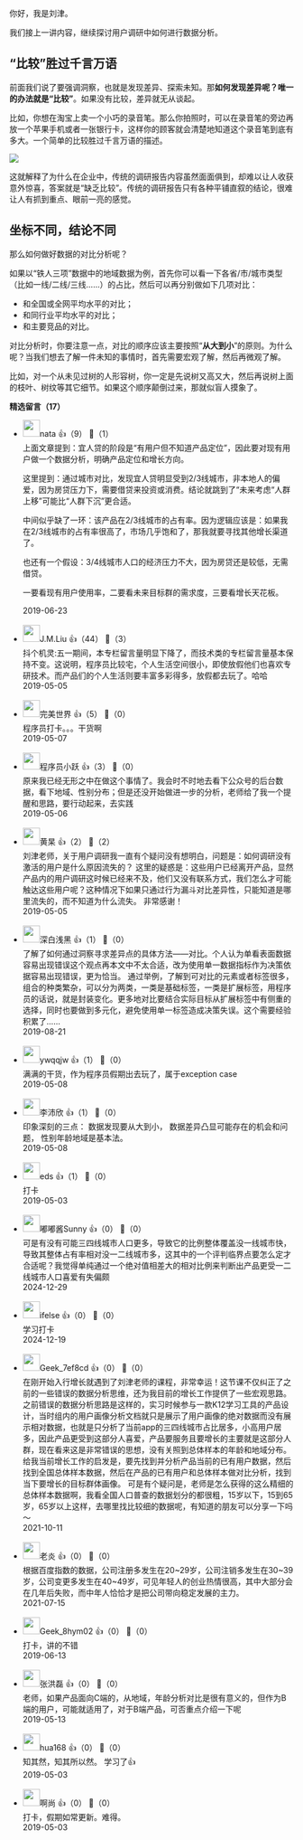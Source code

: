 你好，我是刘津。

我们接上一讲内容，继续探讨用户调研中如何进行数据分析。

## “比较”胜过千言万语

前面我们说了要强调洞察，也就是发现差异、探索未知。那**如何发现差异呢？唯一的办法就是“比较”**。如果没有比较，差异就无从谈起。

比如，你想在淘宝上卖一个小巧的录音笔。那么你拍照时，可以在录音笔的旁边再放一个苹果手机或者一张银行卡，这样你的顾客就会清楚地知道这个录音笔到底有多大。一个简单的比较胜过千言万语的描述。

![](https://static001.geekbang.org/resource/image/3a/89/3aea7e083b8c53cf8255144706622189.jpg?wh=1142%2A640)

这就解释了为什么在企业中，传统的调研报告内容虽然面面俱到，却难以让人收获意外惊喜，答案就是“缺乏比较”。传统的调研报告只有各种平铺直叙的结论，很难让人有抓到重点、眼前一亮的感觉。

## 坐标不同，结论不同

那么如何做好数据的对比分析呢？

如果以“铁人三项”数据中的地域数据为例，首先你可以看一下各省/市/城市类型（比如一线/二线/三线……）的占比，然后可以再分别做如下几项对比：

- 和全国或全网平均水平的对比；
- 和同行业平均水平的对比；
- 和主要竞品的对比。

对比分析时，你要注意一点，对比的顺序应该主要按照“**从大到小**”的原则。为什么呢？当我们想去了解一件未知的事情时，首先需要宏观了解，然后再微观了解。

比如，对一个从未见过树的人形容树，你一定是先说树又高又大，然后再说树上面的枝叶、树纹等其它细节。如果这个顺序颠倒过来，那就似盲人摸象了。
<div><strong>精选留言（17）</strong></div><ul>
<li><img src="https://static001.geekbang.org/account/avatar/00/0f/96/b7/945815ed.jpg" width="30px"><span>nata</span> 👍（9） 💬（1）<div>上面文章提到：宜人贷的阶段是“有用户但不知道产品定位”，因此要对现有用户做一个数据分析，明确产品定位和增长方向。

这里提到：通过城市对比，发现宜人贷明显受到2&#47;3线城市，非本地人的偏爱，因为房贷压力下，需要借贷来投资或消费。结论就跳到了“未来考虑“人群上移”可能比“人群下沉”更合适。

中间似乎缺了一环：该产品在2&#47;3线城市的占有率。因为逻辑应该是：如果我在2&#47;3线城市的占有率很高了，市场几乎饱和了，那我就要寻找其他增长渠道了。

也还有一个假设：3&#47;4线城市人口的经济压力不大，因为房贷还是较低，无需借贷。

一要看现有用户使用率，二要看未来目标群的需求度，三要看增长天花板。</div>2019-06-23</li><br/><li><img src="https://static001.geekbang.org/account/avatar/00/12/4f/a5/71358d7b.jpg" width="30px"><span>J.M.Liu</span> 👍（44） 💬（3）<div>抖个机灵:五一期间，本专栏留言量明显下降了，而技术类的专栏留言量基本保持不变。这说明，程序员比较宅，个人生活空间很小，即使放假他们也喜欢专研技术。而产品们的个人生活则要丰富多彩得多，放假都去玩了。哈哈</div>2019-05-05</li><br/><li><img src="https://static001.geekbang.org/account/avatar/00/12/8a/76/4abc8ac1.jpg" width="30px"><span>完美世界</span> 👍（5） 💬（0）<div>程序员打卡。。。干货啊</div>2019-05-07</li><br/><li><img src="https://static001.geekbang.org/account/avatar/00/0f/7e/bb/947c329a.jpg" width="30px"><span>程序员小跃</span> 👍（3） 💬（0）<div>原来我已经无形之中在做这个事情了。我会时不时地去看下公众号的后台数据，看下地域、性别分布；但是还没开始做进一步的分析，老师给了我一个提醒和思路，要行动起来，去实践</div>2019-05-06</li><br/><li><img src="https://static001.geekbang.org/account/avatar/00/12/44/6f/4e52cf17.jpg" width="30px"><span>黄杲</span> 👍（2） 💬（2）<div>刘津老师，关于用户调研我一直有个疑问没有想明白，问题是：如何调研没有激活的用户是什么原因流失的？
这里的疑惑是：这些用户已经离开产品，显然产品内的用户调研这时候已经来不及，他们又没有联系方式，我们怎么才可能触达这些用户呢？这种情况下如果只通过行为漏斗对比差异性，只能知道是哪里流失的，而不知道为什么流失。
非常感谢！</div>2019-05-05</li><br/><li><img src="https://static001.geekbang.org/account/avatar/00/11/26/53/60fe31fb.jpg" width="30px"><span>深白浅黑</span> 👍（1） 💬（0）<div>了解了如何通过洞察寻求差异点的具体方法——对比。个人认为单看表面数据容易出现错误这个观点再本文中不太合适，改为使用单一数据指标作为决策依据容易出现错误，更为恰当。
通过举例，了解到可对比的元素或者标签很多，组合的种类繁杂，可以分为两类，一类是基础标签，一类是扩展标签，用程序员的话说，就是封装变化。更多地对比要结合实际目标从扩展标签中有侧重的选择，同时也要做到多元化，避免使用单一标签造成决策失误。这个需要经验积累了……</div>2019-08-21</li><br/><li><img src="https://static001.geekbang.org/account/avatar/00/12/40/60/9164e54a.jpg" width="30px"><span>ywqqjw</span> 👍（1） 💬（0）<div>满满的干货，作为程序员假期出去玩了，属于exception case</div>2019-05-08</li><br/><li><img src="https://static001.geekbang.org/account/avatar/00/14/cb/07/e34220d6.jpg" width="30px"><span>李沛欣</span> 👍（1） 💬（0）<div>印象深刻的三点：
数据发现要从大到小，
数据差异凸显可能存在的机会和问题，
性别年龄地域是基本法。</div>2019-05-08</li><br/><li><img src="https://static001.geekbang.org/account/avatar/00/16/b9/b9/6e1e8e49.jpg" width="30px"><span>eds</span> 👍（1） 💬（0）<div>打卡</div>2019-05-03</li><br/><li><img src="https://static001.geekbang.org/account/avatar/00/25/37/e9/7f47b932.jpg" width="30px"><span>嘟嘟酱Sunny</span> 👍（0） 💬（0）<div>可是有没有可能三四线城市人口更多，导致它的比例整体覆盖没一线城市快，导致其整体占有率相对没一二线城市多，这其中的一个评判临界点要怎么定才合适呢？我觉得单纯通过一个绝对值相差大的相对比例来判断出产品更受一二线城市人口喜爱有失偏颇</div>2024-12-29</li><br/><li><img src="https://static001.geekbang.org/account/avatar/00/26/eb/d7/90391376.jpg" width="30px"><span>ifelse</span> 👍（0） 💬（0）<div>学习打卡</div>2024-12-19</li><br/><li><img src="https://thirdwx.qlogo.cn/mmopen/vi_32/Q0j4TwGTfTKDbxX5avicicUFGzVmwwZiaHOhw7NiatlLWY8s6AwxPt9SCs8OpsukejpX0BLzric2KT9v4VKvyxkqkDQ/132" width="30px"><span>Geek_7ef8cd</span> 👍（0） 💬（0）<div>在刚开始入行增长就遇到了刘津老师的课程，非常幸运！这节课不仅纠正了之前的一些错误的数据分析思维，还为我目前的增长工作提供了一些宏观思路。之前错误的数据分析思路是这样的，实习时候参与一款K12学习工具的产品设计，当时组内的用户画像分析文档就只是展示了用户画像的绝对数据而没有展示相对数据，也就是只分析了当前app的三四线城市占比居多，小高用户居多，因此产品更受到这部分人喜爱，产品要服务且要增长的主要就是这部分人群，现在看来这是非常错误的思想，没有关照到总体样本的年龄和地域分布。给我当前增长工作的启发是，要先找到并分析产品当前的已有用户数据，然后找到全国总体样本数据，然后在产品的已有用户和总体样本做对比分析，找到当下要增长的目标群体画像。
可是有个疑问是，老师是怎么获得的这么精细的总体样本数据啊，我看全国人口普查的数据划分的都很粗，15岁以下，15到65岁，65岁以上这样，去哪里找比较细的数据呢，有知道的朋友可以分享一下吗～</div>2021-10-11</li><br/><li><img src="https://static001.geekbang.org/account/avatar/00/28/ee/9c/eda62d78.jpg" width="30px"><span>老炎</span> 👍（0） 💬（0）<div>根据百度指数的数据，公司注册多发生在20~29岁，公司注销多发生在30~39岁，公司变更多发生在40~49岁，可见年轻人的创业热情很高，其中大部分会在几年后失败，而中年人恰恰才是把公司带向稳定发展的主力。</div>2021-07-15</li><br/><li><img src="http://thirdwx.qlogo.cn/mmopen/vi_32/VoOP42bmOhmfaHfacAQc7EesLcmXu2OrEHsQJic1xYPT7elyIIQy6jDBVUtianXcA2ibFQhYj6OUwhYPDkKqQSIaA/132" width="30px"><span>Geek_8hym02</span> 👍（0） 💬（0）<div>打卡，讲的不错</div>2019-06-13</li><br/><li><img src="https://static001.geekbang.org/account/avatar/00/13/d0/96/8bb17b5f.jpg" width="30px"><span>张洪磊</span> 👍（0） 💬（0）<div>老师，如果产品面向C端的，从地域，年龄分析对比是很有意义的，但作为B端的用户，可能就适用了，对于B端产品，可否重点介绍一下呢</div>2019-05-13</li><br/><li><img src="https://static001.geekbang.org/account/avatar/00/10/41/27/3ff1a1d6.jpg" width="30px"><span>hua168</span> 👍（0） 💬（0）<div>知其然，知其所以然。
学习了👍</div>2019-05-03</li><br/><li><img src="https://static001.geekbang.org/account/avatar/00/0f/98/76/0fe310ba.jpg" width="30px"><span>啊尚</span> 👍（0） 💬（0）<div>打卡，假期如常更新。难得。</div>2019-05-03</li><br/>
</ul>